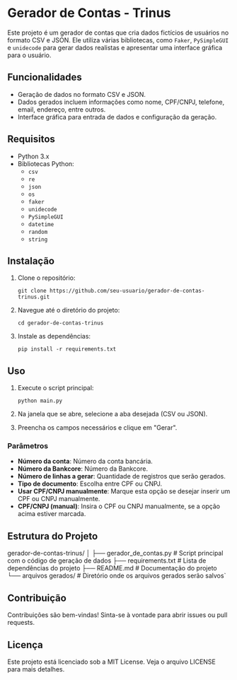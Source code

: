 # Gerador de Contas - Trinus

Este projeto é um gerador de contas que cria dados fictícios de usuários no formato CSV e JSON. Ele utiliza várias bibliotecas, como `Faker`, `PySimpleGUI` e `unidecode` para gerar dados realistas e apresentar uma interface gráfica para o usuário.

## Funcionalidades

-   Geração de dados no formato CSV e JSON.
-   Dados gerados incluem informações como nome, CPF/CNPJ, telefone, email, endereço, entre outros.
-   Interface gráfica para entrada de dados e configuração da geração.

## Requisitos

-   Python 3.x
-   Bibliotecas Python:
    -   `csv`
    -   `re`
    -   `json`
    -   `os`
    -   `faker`
    -   `unidecode`
    -   `PySimpleGUI`
    -   `datetime`
    -   `random`
    -   `string`

## Instalação

1.  Clone o repositório:
    
    `git clone https://github.com/seu-usuario/gerador-de-contas-trinus.git` 
    
2.  Navegue até o diretório do projeto:
    
    `cd gerador-de-contas-trinus` 
    
3.  Instale as dependências:
    
    `pip install -r requirements.txt` 
    

## Uso

1.  Execute o script principal:
    
    `python main.py` 
    
2.  Na janela que se abre, selecione a aba desejada (CSV ou JSON).
3.  Preencha os campos necessários e clique em "Gerar".

### Parâmetros

-   **Número da conta**: Número da conta bancária.
-   **Número da Bankcore**: Número da Bankcore.
-   **Número de linhas a gerar**: Quantidade de registros que serão gerados.
-   **Tipo de documento**: Escolha entre CPF ou CNPJ.
-   **Usar CPF/CNPJ manualmente**: Marque esta opção se desejar inserir um CPF ou CNPJ manualmente.
-   **CPF/CNPJ (manual)**: Insira o CPF ou CNPJ manualmente, se a opção acima estiver marcada.

## Estrutura do Projeto

gerador-de-contas-trinus/
│
├── gerador_de_contas.py      # Script principal com o código de geração de dados
├── requirements.txt          # Lista de dependências do projeto
├── README.md                 # Documentação do projeto
└── arquivos gerados/         # Diretório onde os arquivos gerados serão salvos` 

## Contribuição

Contribuições são bem-vindas! Sinta-se à vontade para abrir issues ou pull requests.

## Licença

Este projeto está licenciado sob a MIT License. Veja o arquivo LICENSE para mais detalhes.